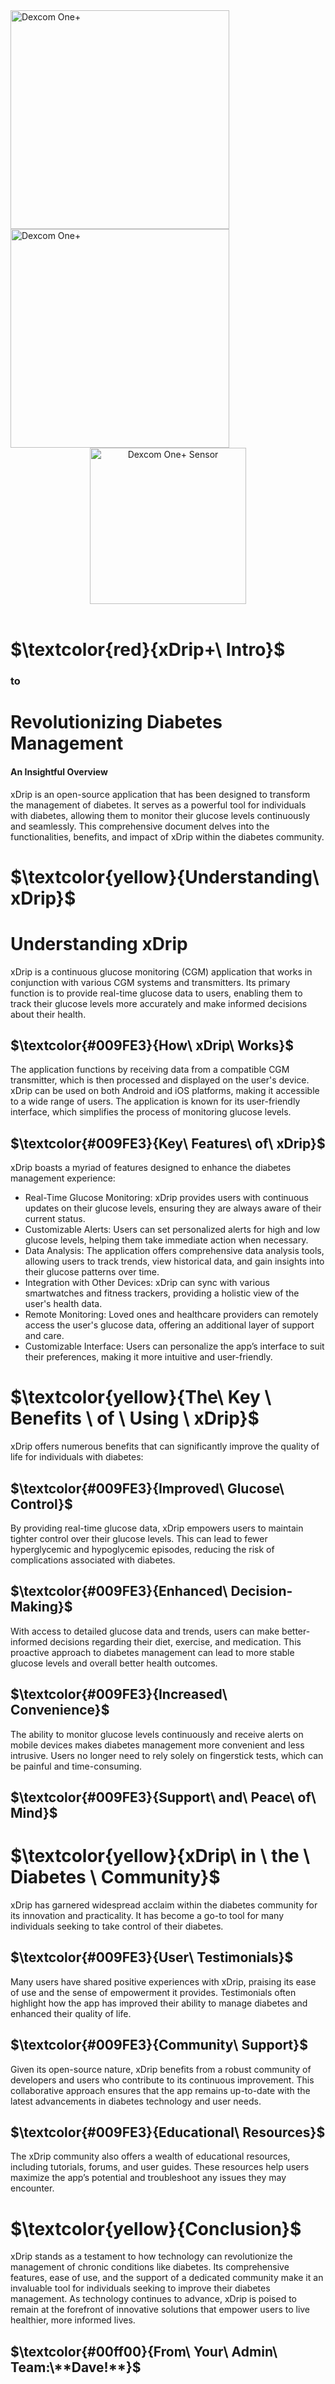 <!-- this is  on github server!
docs made by D.Galloway 2019- 2025-->
<img width="350" height="Auto" border="0" align="center"  src="https://github.com/user-attachments/assets/12415676-720b-4bc2-b707-f454889f9c28" title="Dexcom One+"/>
<img width="350" height="Auto" border="0" align="center"  src="https://github.com/user-attachments/assets/12e85984-14a1-43c6-b1bb-1c6662a6be96" title="Dexcom One+"/>
<center><img width="250" height="Auto" border="0" align="center"  src="https://github.com/user-attachments/assets/c5c63b23-f40a-4e76-a3d3-bc7108acbb7f" title="Dexcom One+ Sensor"/></center><br>

# $\textcolor{red}{xDrip+\ Intro}$ <br>
### **to**


# **Revolutionizing Diabetes Management** <br>
#### **An Insightful Overview**
xDrip is an open-source application that has been designed to transform the management of diabetes. It serves as a powerful tool for individuals with diabetes, allowing them to monitor their glucose levels continuously and seamlessly. This comprehensive document delves into the functionalities, benefits, and impact of xDrip within the diabetes community.

# $\textcolor{yellow}{Understanding\ xDrip}$
# **Understanding xDrip** 

xDrip is a continuous glucose monitoring (CGM) application that works in conjunction with various CGM systems and transmitters. Its primary function is to provide real-time glucose data to users, enabling them to track their glucose levels more accurately and make informed decisions about their health.
 
## $\textcolor{#009FE3}{How\ xDrip\ Works\}$

The application functions by receiving data from a compatible CGM transmitter, which is then processed and displayed on the user's device. xDrip can be used on both Android and iOS platforms, making it accessible to a wide range of users. The application is known for its user-friendly interface, which simplifies the process of monitoring glucose levels.
<br>

## $\textcolor{#009FE3}{Key\ Features\ of\ xDrip}$
xDrip boasts a myriad of features designed to enhance the diabetes management experience:

* Real-Time Glucose Monitoring: xDrip provides users with continuous updates on their glucose levels, ensuring they are always aware of their current status.
* Customizable Alerts: Users can set personalized alerts for high and low glucose levels, helping them take immediate action when necessary.
* Data Analysis: The application offers comprehensive data analysis tools, allowing users to track trends, view historical data, and gain insights into their glucose patterns over time.
* Integration with Other Devices: xDrip can sync with various smartwatches and fitness trackers, providing a holistic view of the user's health data.
* Remote Monitoring: Loved ones and healthcare providers can remotely access the user's glucose data, offering an additional layer of support and care.
* Customizable Interface: Users can personalize the app’s interface to suit their preferences, making it more intuitive and user-friendly.

# $\textcolor{yellow}{The\ Key \ Benefits \ of \ Using \ xDrip\}$ 
xDrip offers numerous benefits that can significantly improve the quality of life for individuals with diabetes:
## $\textcolor{#009FE3}{Improved\ Glucose\ Control}$
By providing real-time glucose data, xDrip empowers users to maintain tighter control over their glucose levels. This can lead to fewer hyperglycemic and hypoglycemic episodes, reducing the risk of complications associated with diabetes.
## $\textcolor{#009FE3}{Enhanced\ Decision-Making}$
With access to detailed glucose data and trends, users can make better-informed decisions regarding their diet, exercise, and medication. This proactive approach to diabetes management can lead to more stable glucose levels and overall better health outcomes.
## $\textcolor{#009FE3}{Increased\ Convenience}$
The ability to monitor glucose levels continuously and receive alerts on mobile devices makes diabetes management more convenient and less intrusive. Users no longer need to rely solely on fingerstick tests, which can be painful and time-consuming.

## $\textcolor{#009FE3}{Support\ and\ Peace\ of\ Mind}$

# $\textcolor{yellow}{xDrip\ in \ the \ Diabetes \ Community}$
xDrip has garnered widespread acclaim within the diabetes community for its innovation and practicality. It has become a go-to tool for many individuals seeking to take control of their diabetes.

## $\textcolor{#009FE3}{User\ Testimonials}$
Many users have shared positive experiences with xDrip, praising its ease of use and the sense of empowerment it provides. Testimonials often highlight how the app has improved their ability to manage diabetes and enhanced their quality of life.

## $\textcolor{#009FE3}{Community\ Support}$

Given its open-source nature, xDrip benefits from a robust community of developers and users who contribute to its continuous improvement. This collaborative approach ensures that the app remains up-to-date with the latest advancements in diabetes technology and user needs.

## $\textcolor{#009FE3}{Educational\ Resources}$
The xDrip community also offers a wealth of educational resources, including tutorials, forums, and user guides. These resources help users maximize the app’s potential and troubleshoot any issues they may encounter.

# $\textcolor{yellow}{Conclusion}$
xDrip stands as a testament to how technology can revolutionize the management of chronic conditions like diabetes. Its comprehensive features, ease of use, and the support of a dedicated community make it an invaluable tool for individuals seeking to improve their diabetes management. As technology continues to advance, xDrip is poised to remain at the forefront of innovative solutions that empower users to live healthier, more informed lives.

## $\textcolor{#00ff00}{From\ Your\ Admin\ Team:\**Dave!**}$




<!--  
  ******************************************************************************************************************
  mkdocs.yml    # The configuration file.
    docs/
    index.md  # The documentation homepage.
       ...       # Other markdown pages, images and other files.
		
		*************************************************************************
		center text**
		## <center>Now Do  </center><br>
		
		*************************************************************
		
		
<a href="http://nightscout.github.io/pages/update-fork/" target="_blank">
  <img width="auto" height="auto" border="0" align="center"  src="/img/Nightscout/Time to Update Nightscout.png" title="Update Tool"/></a>		
		
		
adding 	Yellow Hightligher!!!!!!!!	with bold too
<span style="background-color: #FFFF00">**Marked text**</span>


<a>
  <img width="auto" height="auto" border="0" align="center"  src="/img/Nightscout/Time to Update Nightscout.png" title="Update Tool"/></a>	

link
<a href=" https://github.com/" target="_blank" title="First create a user account by going to">Click Here</a>


Adding a image with link
<a href="https://www.youtube.com/watch?v=MFsbm45b6YY" target="_blank">
  <img width="auto" height="auto" border="0" align="center"  src="/img/Part 1 Setting up Github 2021/Github account details.jpg" title="github account details"/>
</a><br>

*******************		
external link
******************

# <center>Part 4: <a href="https://atlas-night-out.github.io/my-project/user-guide/Fork_and_Deploy_cgm_remote_monitory_part4/" target="_blank" title="Fork and Deploy cgm remote monitory Part 4">Fork and Deploy cgm remote monitory</a> </center>

Adding Video

<iframe width="850" height="415" src="https://www.youtube.com/embed/MFsbm45b6YY" title="YouTube video player" frameborder="0" allow="accelerometer; autoplay; clipboard-write; encrypted-media; gyroscope; picture-in-picture" allowfullscreen></iframe>


Adding an embeded video
<iframe id="video3" width="560" height="315" src="https://www.youtube.com/embed/o7-T2IrDJ_A" title="YouTube video player" frameborder="0" allow="accelerometer; autoplay; clipboard-write; encrypted-media; gyroscope; picture-in-picture" allowfullscreen></iframe>


Note
**Note:** a note is something that needs to be mentioned but is apart from the context.


List
This is a regular paragraph.

Paragraph:

1. **Now Open another tab**  to make a Mongodb Atlas** Account: <a href="https://www.mongodb.com/cloud/atlas" target="_blank" title="Click Start Free">See Here</a> 
  and **click** Start Free
 <img width="auto" height="auto" border="0" align="center"  src="/img/Atlas/MongoDB Atlas start free.jpg"Click Start"/>
   2. Sub item two
   3. Sub item three
2. Item two



font size
<font size="4">

</font>

link
<a href=" https://github.com/" target="_blank" title="First create a user account by going to">Click Here</a>


Table
| Syntax | Description |
| ----------- | ----------- |
| Header | Title |
| Paragraph | Text |


Video in a box border!

<table width="1166" border="1" style="border-color: #000000; background-color: #ffffff;" cellpadding="1" cellspacing="1" height="98">
<tbody>
<tr style="height: 16px;">
<td style="width: 1158px; border-color: #000000; background-color: #5B9BD5;" fff=""><span style="font-size: 14pt;"><span style="color: #ffffff;">video Instructions,</span></span></td>
</tr>
<tr style="height: 56.4063px;">
<td style="width: 1158px; border-color: #000000;"><span style="font-family: tahoma, arial, helvetica, sans-serif; font-size: 14pt;">
 <iframe id="video3" width="860" height="515" src="https://www.youtube.com/embed/6o3AdkQBVog" title="YouTube video player" frameborder="0" allow="accelerometer; autoplay; clipboard-write; encrypted-media; gyroscope; picture-in-picture" allowfullscreen></iframe>  </span></td>
</tr>
</tbody>
</table>
*****************************************************
Warning Note<table width="1266" border="1" style="border-color: #000000; background-color: #ffffff;" cellpadding="1" cellspacing="1" height="98">
<tbody>
<tr style="height: 16px;">
<td style="width: 1158px; border-color: #000000; background-color: #FF0000;" fff=""><span style="font-size: 14pt;"><strong><span style="color: #ffffff;">Warning!</span></strong></span></td>
</tr>
<tr style="height: 56.4063px;">
<td style="width: 1158px; border-color: #000000;"><span style="font-family: tahoma, arial, helvetica, sans-serif; font-size: 14pt;"> 1: Some new features, updates, or bug fixes may require that you clear your browser cache before you will see the changes taken effect<br/> 2: If you get no errors and no readings after a while see about doing a <a href="http://127.0.0.1:8000/user-guide/Redeploying%20your%20repository/" target="_blank" title="Redeploying your repository link">Redeploying your repository</a> </span></td>
</tr>
</tbody>
</table>

-->

